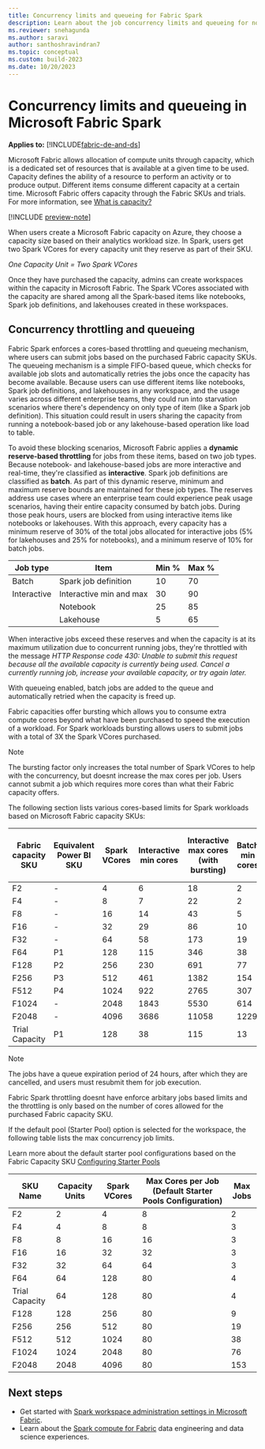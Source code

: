 ```yaml
---
title: Concurrency limits and queueing for Fabric Spark
description: Learn about the job concurrency limits and queueing for notebooks, Spark job definitions, and lakehouse jobs in Fabric.
ms.reviewer: snehagunda
ms.author: saravi
author: santhoshravindran7
ms.topic: conceptual
ms.custom: build-2023
ms.date: 10/20/2023
---
```

# Concurrency limits and queueing in Microsoft Fabric Spark

**Applies to:** [!INCLUDE[fabric-de-and-ds](includes/fabric-de-ds.md)]

Microsoft Fabric allows allocation of compute units through capacity, which is a dedicated set of resources that is available at a given time to be used. Capacity defines the ability of a resource to perform an activity or to produce output. Different items consume different capacity at a certain time. Microsoft Fabric offers capacity through the Fabric SKUs and trials. For more information, see [What is capacity?](../enterprise/scale-capacity.md)

[!INCLUDE [preview-note](../includes/preview-note.md)]

When users create a Microsoft Fabric capacity on Azure, they choose a capacity size based on their analytics workload size. In Spark, users get two Spark VCores for every capacity unit they reserve as part of their SKU.

*One Capacity Unit = Two Spark VCores*

Once they have purchased the capacity, admins can create workspaces within the capacity in Microsoft Fabric. The Spark VCores associated with the capacity are shared among all the Spark-based items like notebooks, Spark job definitions, and lakehouses created in these workspaces.

## Concurrency throttling and queueing

Fabric Spark enforces a cores-based throttling and queueing mechanism, where users can submit jobs based on the purchased Fabric capacity SKUs. The queueing mechanism is a simple FIFO-based queue, which checks for available job slots and automatically retries the jobs once the capacity has become available. Because users can use different items like notebooks, Spark job definitions, and lakehouses in any workspace, and the usage varies across different enterprise teams, they could run into starvation scenarios where there's dependency on only type of item (like a Spark job definition). This situation could result in users sharing the capacity from running a notebook-based job or any lakehouse-based operation like load to table.

To avoid these blocking scenarios, Microsoft Fabric applies a **dynamic reserve-based throttling** for jobs from these items, based on two job types. Because notebook- and lakehouse-based jobs are more interactive and real-time, they're classified as **interactive**. Spark job definitions are classified as **batch**. As part of this dynamic reserve, minimum and maximum reserve bounds are maintained for these job types. The reserves address use cases where an enterprise team could experience peak usage scenarios, having their entire capacity consumed by batch jobs. During those peak hours, users are blocked from using interactive items like notebooks or lakehouses. With this approach, every capacity has a minimum reserve of 30% of the total jobs allocated for interactive jobs (5% for lakehouses and 25% for notebooks), and a minimum reserve of 10% for batch jobs.

| Job type | Item | Min % | Max % |
|--|--|--|--|
| Batch | Spark job definition | 10 | 70 |
| Interactive | Interactive min and max | 30 | 90 |
|  | Notebook | 25 | 85 |
|  | Lakehouse | 5 | 65 |

When interactive jobs exceed these reserves and when the capacity is at its maximum utilization due to concurrent running jobs, they're throttled with the message *HTTP Response code 430: Unable to submit this request because all the available capacity is currently being used. Cancel a currently running job, increase your available capacity, or try again later.*

With queueing enabled, batch jobs are added to the queue and automatically retried when the capacity is freed up.

Fabric capacities offer bursting which allows you to consume extra compute cores beyond what have been purchased to speed the execution of a workload. For Spark workloads bursting allows users to submit jobs with a total of 3X the Spark VCores purchased. 

> [!NOTE]
> The bursting factor only increases the total number of Spark VCores to help with the concurrency, but doesnt increase the max cores per job. Users cannot submit a job which requires more cores than what their Fabric capacity offers.

The following section lists various cores-based limits for Spark workloads based on Microsoft Fabric capacity SKUs:

| Fabric capacity SKU | Equivalent Power BI SKU | Spark VCores | Interactive min cores | Interactive max cores (with bursting) | Batch min cores | Batch max cores (with bursting) | Queue limit |
|--|--|--|--|--|--|--|--|
| F2 | - | 4 | 6 | 18 | 2 | 14 | 4 |
| F4 | - | 8 | 7 | 22 | 2 | 17 | 4 |
| F8 | - | 16 | 14 | 43 | 5 | 34 | 8 |
| F16 | - | 32 | 29 | 86 | 10 | 67 | 16 |
| F32 | - | 64 | 58 | 173 | 19 | 134 | 32 |
| F64 | P1 | 128 | 115 | 346 | 38 | 269 | 64 |
| F128 | P2 | 256 | 230 | 691 | 77 | 538 | 128 |
| F256 | P3 | 512 | 461 | 1382 | 154 | 1075 | 256 |
| F512 | P4 | 1024 | 922 | 2765 | 307 | 2150 | 512 |
| F1024 | - | 2048 | 1843 | 5530 | 614 | 4301 | 1024 |
| F2048 | - | 4096 | 3686 | 11058 | 1229 | 8602 | 2048 |
| Trial Capacity | P1 | 128 | 38 | 115 | 13 | 90 | NA |

> [!NOTE]
> The jobs have a queue expiration period of 24 hours, after which they are cancelled, and users must resubmit them for job execution.

Fabric Spark throttling doesnt have enforce arbitary jobs based limits and the throttling is only based on the number of cores allowed for the purchased Fabric capacity SKU.

If the default pool (Starter Pool) option is selected for the workspace, the following table lists the max concurrency job limits.

Learn more about the default starter pool configurations based on the Fabric Capacity SKU [Configuring Starter Pools](configure-starter-pools.md)

| SKU Name         | Capacity Units | Spark VCores | Max Cores per Job (Default Starter Pools Configuration)| Max Jobs |
|------------------|----------------|--------------|---------------------------|----------|
| F2               | 2              | 4            | 8                         | 2        |
| F4               | 4              | 8            | 8                         | 3        |
| F8               | 8              | 16           | 16                        | 3        |
| F16              | 16             | 32           | 32                        | 3        |
| F32              | 32             | 64           | 64                        | 3        |
| F64              | 64             | 128          | 80                        | 4        |
| Trial Capacity   | 64             | 128          | 80                        | 4        |
| F128             | 128            | 256          | 80                        | 9        |
| F256             | 256            | 512          | 80                        | 19       |
| F512             | 512            | 1024         | 80                        | 38       |
| F1024            | 1024           | 2048         | 80                        | 76       |
| F2048            | 2048           | 4096         | 80                        | 153      |

## Next steps

- Get started with [Spark workspace administration settings in Microsoft Fabric](workspace-admin-settings.md).
- Learn about the [Spark compute for Fabric](spark-compute.md) data engineering and data science experiences.
